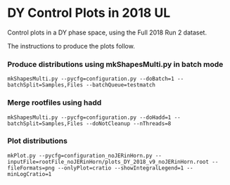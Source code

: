 # DY Control Plots in 2018 UL

Control plots in a DY phase space, using the Full 2018 Run 2 dataset.

The instructions to produce the plots follow.

### Produce distributions using mkShapesMulti.py in batch mode

    mkShapesMulti.py --pycfg=configuration.py --doBatch=1 --batchSplit=Samples,Files --batchQueue=testmatch

### Merge rootfiles using hadd

    mkShapesMulti.py --pycfg=configuration.py --doHadd=1 --batchSplit=Samples,Files --doNotCleanup --nThreads=8

### Plot distributions

    mkPlot.py --pycfg=configuration_noJERinHorn.py --inputFile=rootFile_noJERinHorn/plots_DY_2018_v9_noJERinHorn.root --fileFormats=png --onlyPlot=cratio --showIntegralLegend=1 --minLogCratio=1